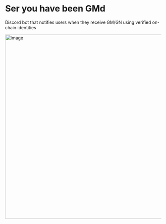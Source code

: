 # Ser you have been GMd
Discord bot that notifies users when they receive GM/GN using verified on-chain identities

<img width="596" alt="image" src="https://user-images.githubusercontent.com/30242466/185394184-498704f5-348e-453a-bb41-8aa29b618386.png">

